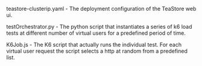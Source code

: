 teastore-clusterip.yaml -
  The deployment configuration of the TeaStore web ui.

testOrchestrator.py -
  The python script that instantiates a series of k6 load tests at different number of virtual users for a predefined period of time.

K6Job.js -
  The K6 script that actually runs the individual test. For each virtual user request the script selects a http at random from a predefined list.

  
